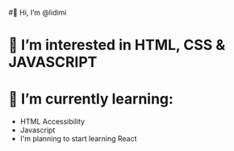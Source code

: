 #👋 Hi, I’m @lidimi
# 👀 I’m interested in HTML, CSS & JAVASCRIPT
# 🌱 I’m currently learning:
-  HTML Accessibility
-  Javascript
-  I'm planning to start learning React 

<!---
lidimi/lidimi is a ✨ special ✨ repository because its `README.md` (this file) appears on your GitHub profile.
You can click the Preview link to take a look at your changes.
--->
